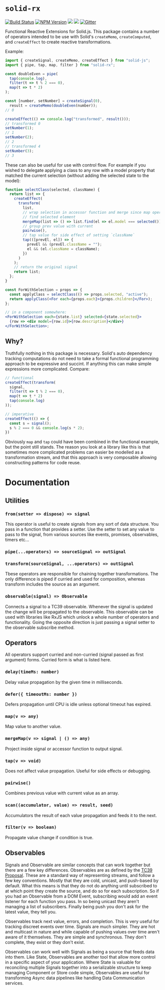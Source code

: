 # `solid-rx`
[![Build Status](https://img.shields.io/travis/com/ryansolid/solid.svg?style=flat)](https://travis-ci.com/ryansolid/solid)
[![NPM Version](https://img.shields.io/npm/v/solid-rx.svg?style=flat)](https://www.npmjs.com/package/solid-rx)
![](https://img.shields.io/librariesio/release/npm/solid-rx)
![](https://img.shields.io/npm/dt/solid-rx.svg?style=flat)
[![Gitter](https://img.shields.io/gitter/room/solidjs-community/community)](https://gitter.im/solidjs-community/community)

Functional Reactive Extensions for Solid.js. This package contains a number of operators intended to be use with Solid's `createMemo`, `createComputed`, and `createEffect` to create reactive transformations.

Example:

```js
import { createSignal, createMemo, createEffect } from "solid-js";
import { pipe, tap, map, filter } from "solid-rx";

const doubleEven = pipe(
  tap(console.log),
  filter(t => t % 2 === 0),
  map(t => t * 2)
);

const [number, setNumber] = createSignal(0),
  result = createMemo(doubleEven(number));
// 0

createEffect(() => console.log("transformed", result()));
// transformed 0
setNumber(1);
// 1
setNumber(2);
// 2
// transformed 4
setNumber(3);
// 3
```

These can also be useful for use with control flow. For example if you wished to delegate applying a class to any row with a model property that matched the current selection (without adding the selected state to the model):

```jsx
function selectClass(selected, className) {
  return list => {
    createEffect(
      transform(
        list,
        // wrap selection in accessor function and merge since map operators are not tracked
        // find selected element
        mergeMap(list => () => list.find(el => el.model === selected())),
        // group prev value with current
        pairwise(),
        // tap value for side effect of setting `className`
        tap(([prevEl, el]) => {
          prevEl && (prevEl.className = "");
          el && (el.className = className);
        })
      )
    );
    // return the original signal
    return list;
  };
}

const ForWithSelection = props => {
  const applyClass = selectClass(() => props.selected, "active");
  return applyClass(<For each={props.each}>{props.children}</For>);
};

// in a component somewhere:
<ForWithSelection each={state.list} selected={state.selected}>
  {row => <div model={row.id}>{row.description}</div>}
</ForWithSelection>;
```

## Why?

Truthfully nothing in this package is necessary. Solid's auto dependency tracking computations do not need to take a formal functional programming approach to be expressive and succint. If anything this can make simple expressions more complicated. Compare:

```js
// functional
createEffect(transform(
  signal,
  filter(t => t % 2 === 0),
  map(t => t * 2)
  tap(console.log)
));

// imperative
createEffect(() => {
  const s = signal();
  s % 2 === 0 && console.log(s * 2);
})
```

Obviously `map` and `tap` could have been combined in the functional example, but the point still stands. The reason you look at a library like this is that sometimes more complicated problems can easier be modelled as a transformation stream, and that this approach is very composable allowing constructing patterns for code reuse.

# Documentation

## Utilities

### `from(setter => dispose) => signal`

This operator is useful to create signals from any sort of data structure. You pass in a function that provides a setter. Use the setter to set any value to pass to the signal, from various sources like events, promises, observables, timers etc...

### `pipe(...operators) => sourceSignal => outSignal`

### `transform(sourceSignal, ...operators) => outSignal`

Tbese operators are responsible for chaining together transformations. The only difference is piped if curried and used for composition, whereas transform includes the source as an argument.

### `observable(signal) => Observable`

Connects a signal to a TC39 observable. Whenever the signal is updated the change will be propagated to the observable. This observable can be used with libraries like RxJS which unlock a whole number of operators and functionality. Going the opposite direction is just passing a signal setter to the observable subscribe method.

## Operators

All operators support curried and non-curried (signal passed as first argument) forms. Curried form is what is listed here.

### `delay(timeMs: number)`

Delay value propagation by the given time in milliseconds.

### `defer({ timeoutMs: number })`

Defers propagation until CPU is idle unless optional timeout has expired.

### `map(v => any)`

Map value to another value.

### `mergeMap(v => signal | () => any)`

Project inside signal or accessor function to output signal.

### `tap(v => void)`

Does not affect value propagation. Useful for side effects or debugging.

### `pairwise()`

Combines previous value with current value as an array.

### `scan((accumulator, value) => result, seed)`

Accumulators the result of each value propagation and feeds it to the next.

### `filter(v => boolean)`

Propagate value change if condition is true.

## Observables

Signals and Observable are similar concepts that can work together but there are a few key differences. Observables are as defined by the [TC39 Proposal](https://github.com/tc39/proposal-observable). These are a standard way of representing streams, and follow a few key conventions. Mostly that they are cold, unicast, and push-based by default. What this means is that they do not do anything until subscribed to at which point they create the source, and do so for each subscription. So if you had an Observable from a DOM Event, subscribing would add an event listener for each function you pass. In so being unicast they aren't managing a list of subscribers. Finally being push you don't ask for the latest value, they tell you.

Observables track next value, errors, and completion. This is very useful for tracking discreet events over time. Signals are much simpler. They are hot and multicast in nature and while capable of pushing values over time aren't aware of it themselves. They are simple and synchronous. They don't complete, they exist or they don't exist.

Observables can work well with Signals as being a source that feeds data into them. Like State, Observables are another tool that allow more control in a specific aspect of your application. Where State is valuable for reconciling multiple Signals together into a serializable structure to keep managing Component or Store code simple, Observables are useful for transforming Async data pipelines like handling Data Communication services.
